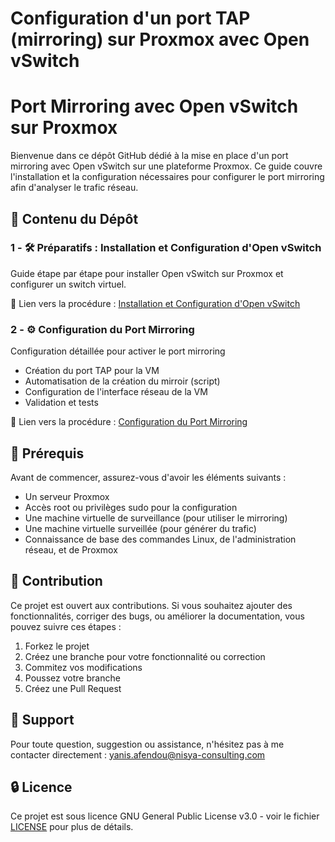 # Configuration d'un port TAP (mirroring) sur Proxmox avec Open vSwitch

# Port Mirroring avec Open vSwitch sur Proxmox

Bienvenue dans ce dépôt GitHub dédié à la mise en place d'un port mirroring avec Open vSwitch sur une plateforme Proxmox. Ce guide couvre l'installation et la configuration nécessaires pour configurer le port mirroring afin d'analyser le trafic réseau.

## 🚀 Contenu du Dépôt

### 1 - 🛠️ Préparatifs : Installation et Configuration d'Open vSwitch
Guide étape par étape pour installer Open vSwitch sur Proxmox et configurer un switch virtuel.

📜 Lien vers la procédure : [Installation et Configuration d'Open vSwitch](#)

### 2 - ⚙️ Configuration du Port Mirroring
Configuration détaillée pour activer le port mirroring
- Création du port TAP pour la VM
- Automatisation de la création du mirroir (script)
- Configuration de l'interface réseau de la VM
- Validation et tests

📜 Lien vers la procédure : [Configuration du Port Mirroring](#)

## 📖 Prérequis
Avant de commencer, assurez-vous d'avoir les éléments suivants :
- Un serveur Proxmox
- Accès root ou privilèges sudo pour la configuration
- Une machine virtuelle de surveillance (pour utiliser le mirroring)
- Une machine virtuelle surveillée (pour générer du trafic)
- Connaissance de base des commandes Linux, de l'administration réseau, et de Proxmox

## 📝 Contribution
Ce projet est ouvert aux contributions. Si vous souhaitez ajouter des fonctionnalités, corriger des bugs, ou améliorer la documentation, vous pouvez suivre ces étapes :

1. Forkez le projet
2. Créez une branche pour votre fonctionnalité ou correction
3. Commitez vos modifications
4. Poussez votre branche
5. Créez une Pull Request

## 📧 Support
Pour toute question, suggestion ou assistance, n'hésitez pas à me contacter directement : [yanis.afendou@nisya-consulting.com](mailto:yanis.afendou@nisya-consulting.com)

## 🔒 Licence
Ce projet est sous licence GNU General Public License v3.0 - voir le fichier [LICENSE](#) pour plus de détails.
